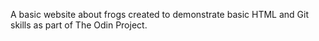 A basic website about frogs created to demonstrate basic HTML and Git skills as part of The Odin Project.
